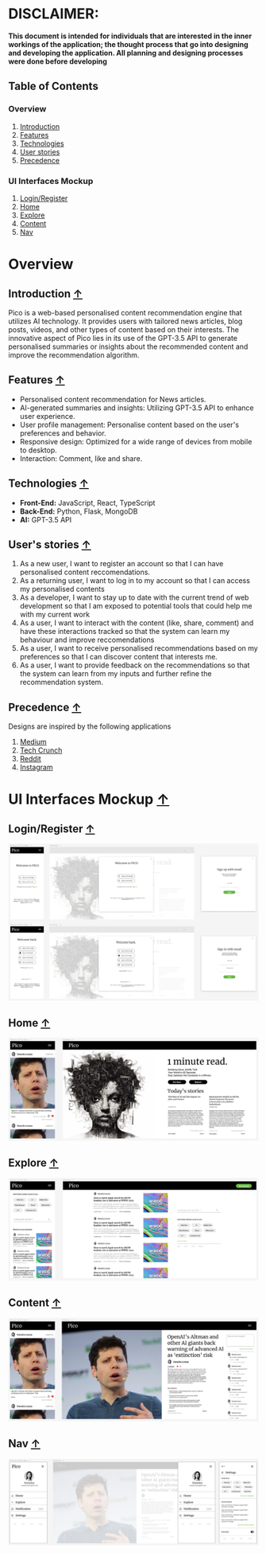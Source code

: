 # DISCLAIMER: 
**This document is intended for individuals that are interested in the inner workings of the application; the thought process that go into designing and developing the application. All planning and designing processes were done before developing**


## Table of Contents
### Overview 
1. [Introduction](#introduction)
2. [Features](#features)
3. [Technologies](#technologies)
4. [User stories](#users-stories)
5. [Precedence](#precendence)
 
### UI Interfaces Mockup
1. [Login/Register](#login/register)
2. [Home](#home)
3. [Explore](#explore)
4. [Content](#Content)
5. [Nav](#Settings)

# Overview 
## Introduction [↑](#table-of-contents)
Pico is a web-based personalised content recommendation engine that utilizes AI technology. It provides users with tailored news articles, blog posts, videos, and other types of content based on their interests. The innovative aspect of Pico lies in its use of the GPT-3.5 API to generate personalised summaries or insights about the recommended content and improve the recommendation algorithm. 
 
## Features [↑](#table-of-contents)
- Personalised content recommendation for News articles.
- AI-generated summaries and insights: Utilizing GPT-3.5 API to enhance user experience.
- User profile management: Personalise content based on the user's preferences and behavior.
- Responsive design: Optimized for a wide range of devices from mobile to desktop. 
- Interaction: Comment, like and share.
 
## Technologies [↑](#table-of-contents)
- **Front-End:** JavaScript, React, TypeScript
- **Back-End:** Python, Flask, MongoDB
- **AI:** GPT-3.5 API
 
## User's stories [↑](#table-of-contents)
1. As a new user, I want to register an account so that I can have personalised content reccomendations.
2. As a returning user, I want to log in to my account so that I can access my personalised contents
3. As a developer, I want to stay up to date with the current trend of web development so that I am exposed to potential tools that could help me with my current work
4. As a user, I want to interact with the content (like, share, comment) and have these interactions tracked so that the system can learn my behaviour and improve reccomendations
5. As a user, I want to receive personalised recommendations based on my preferences so that I can discover content that interests me.
6. As a user, I want to provide feedback on the recommendations so that the system can learn from my inputs and further refine the recommendation system.
 
## Precedence [↑](#table-of-contents)
Designs are inspired by the following applications
1. [Medium](https://medium.com/)
2. [Tech Crunch](https://techcrunch.com/)
3. [Reddit](https://www.reddit.com/)
4. [Instagram](https://www.instagram.com/)
 
# UI Interfaces Mockup [↑](#table-of-contents)
## Login/Register [↑](#table-of-contents)
![Login/Register](https://github.com/khongminhtn/Pico/blob/main/docs/UI/LoginRegister.png?raw=true)
## Home [↑](#table-of-contents)
![Home](https://github.com/khongminhtn/Pico/blob/main/docs/UI/Home.png?raw=true)
## Explore [↑](#table-of-contents)
![Explore](https://github.com/khongminhtn/Pico/blob/main/docs/UI/Explore.png?raw=true)
## Content [↑](#table-of-contents)
![Content](https://github.com/khongminhtn/Pico/blob/main/docs/UI/Content.png?raw=true)
## Nav [↑](#table-of-contents)
![Nav](https://github.com/khongminhtn/Pico/blob/main/docs/UI/Nav.png?raw=true)